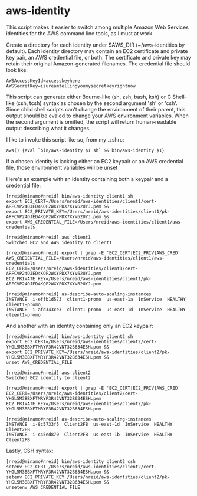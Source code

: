 aws-identity
============

This script makes it easier to switch among multiple Amazon Web Services identities for the AWS command line tools, as I must at work.

Create a directory for each identity under $AWS_DIR (~/aws-identities by default). Each identity directory may contain an EC2 certificate and private key pair, an AWS credential file, or both. The certificate and private key may retain their original Amazon-generated filenames. The credential file should look like:

	AWSAccessKeyId=accesskeyhere
	AWSSecretKey=isureamtellingyoumysecretkeyrightnow

This script can generate either Bourne-like (sh, zsh, bash, ksh) or C Shell-like (csh, tcsh) syntax as chosen by the second argument 'sh' or 'csh'. Since child shell scripts can't change the environment of their parent, this output should be evaled to change your AWS environment variables. When the second argument is omitted, the script will return human-readable output describing what it changes.

I like to invoke this script like so, from my .zshrc:

	aws() {eval `bin/aws-identity $1 sh` && bin/aws-identity $1}

If a chosen identity is lacking either an EC2 keypair or an AWS credential file, those environment variables will be unset

Here's an example with an identity containing both a keypair and a credential file:

	[nreid@minamo#nreid] bin/aws-identity client1 sh
	export EC2_CERT=/Users/nreid/aws-identities/client1/cert-ARFCVP24OJED4KQP2WXYPDX7XYV62UYJ.pem && 
	export EC2_PRIVATE_KEY=/Users/nreid/aws-identities/client1/pk-ARFCVP24OJED4KQP2WXYPDX7XYV62UYJ.pem &&
	export AWS_CREDENTIAL_FILE=/Users/nreid/aws-identities/client1/aws-credentials

	[nreid@minamo#nreid] aws client1
	Switched EC2 and AWS identity to client1

	[nreid@minamo#nreid] export | grep -E 'EC2_CERT|EC2_PRIV|AWS_CRED'
	AWS_CREDENTIAL_FILE=/Users/nreid/aws-identities/client1/aws-credentials
	EC2_CERT=/Users/nreid/aws-identities/client1/cert-ARFCVP24OJED4KQP2WXYPDX7XYV62UYJ.pem
	EC2_PRIVATE_KEY=/Users/nreid/aws-identities/client1/pk-ARFCVP24OJED4KQP2WXYPDX7XYV62UYJ.pem

	[nreid@minamo#nreid] as-describe-auto-scaling-instances 
	INSTANCE  i-effb1d573  client1-promo  us-east-1a  InService  HEALTHY  client1-promo
	INSTANCE  i-afd343ce3  client1-promo  us-east-1d  InService  HEALTHY  client1-promo


And another with an identity containing only an EC2 keypair:

	[nreid@minamo#nreid] bin/aws-identity client2 sh
	export EC2_CERT=/Users/nreid/aws-identities/client2/cert-YHGL5M3BBXFTMRYP3R42VNT32B634ESH.pem && 
	export EC2_PRIVATE_KEY=/Users/nreid/aws-identities/client2/pk-YHGL5M3BBXFTMRYP3R42VNT32B634ESH.pem &&
	unset AWS_CREDENTIAL_FILE

	[nreid@minamo#nreid] aws client2
	Switched EC2 identity to client2

	[nreid@minamo#nreid] export | grep -E 'EC2_CERT|EC2_PRIV|AWS_CRED'
	EC2_CERT=/Users/nreid/aws-identities/client2/cert-YHGL5M3BBXFTMRYP3R42VNT32B634ESH.pem
	EC2_PRIVATE_KEY=/Users/nreid/aws-identities/client2/pk-YHGL5M3BBXFTMRYP3R42VNT32B634ESH.pem

	[nreid@minamo#nreid] as-describe-auto-scaling-instances
	INSTANCE  i-8c5733f5  Client2FB  us-east-1d  InService  HEALTHY  Client2FB
	INSTANCE  i-c45ed870  Client2FB  us-east-1b  InService  HEALTHY  Client2FB


Lastly, CSH syntax:

	[nreid@minamo#nreid] bin/aws-identity client2 csh
	setenv EC2_CERT /Users/nreid/aws-identities/client2/cert-YHGL5M3BBXFTMRYP3R42VNT32B634ESH.pem && 
	setenv EC2_PRIVATE_KEY /Users/nreid/aws-identities/client2/pk-YHGL5M3BBXFTMRYP3R42VNT32B634ESH.pem &&
	unsetenv AWS_CREDENTIAL_FILE
